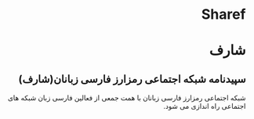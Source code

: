 <div dir="rtl">

# Sharef
# شارف
## سپیدنامه شبکه اجتماعی رمزارز فارسی زبانان(شارف)
 
شبکه اجتماعی رمزارز فارسی زبانان با همت جمعی از فعالین فارسی زبان شبکه های اجتماعی راه اندازی می شود.

</div>

